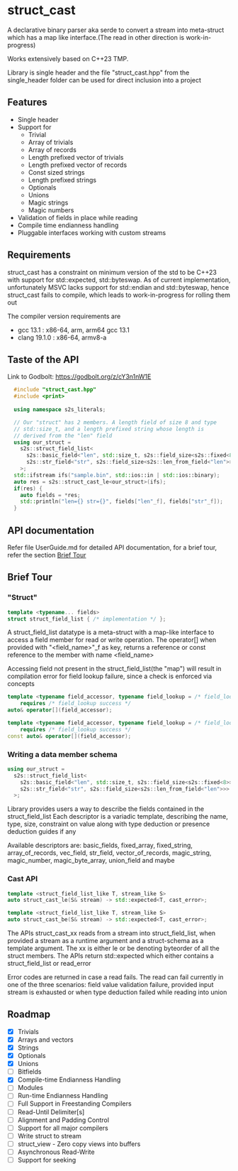 
# struct_cast
A declarative binary parser aka serde to convert a stream into meta-struct which has a map like 
interface.(The read in other direction is work-in-progress)

Works extensively based on C++23 TMP.

Library is single header and the file "struct_cast.hpp" from the single_header
folder can be used for direct inclusion into a project

## Features
* Single header
* Support for 
    * Trivial
    * Array of trivials 
    * Array of records 
    * Length prefixed vector of trivials
    * Length prefixed vector of records
    * Const sized strings
    * Length prefixed strings
    * Optionals
    * Unions
    * Magic strings
    * Magic numbers
* Validation of fields in place while reading
* Compile time endianness handling 
* Pluggable interfaces working with custom streams

## Requirements
struct_cast has a constraint on minimum version of the std to be C++23 with 
support for std::expected, std::byteswap. As of current implementation, 
unfortunately MSVC lacks support for std::endian and std::byteswap, 
hence struct_cast fails to compile, which leads to work-in-progress
for rolling them out

The compiler version requirements are 
* gcc 13.1 : x86-64, arm, arm64 gcc 13.1
* clang 19.1.0 : x86-64, armv8-a


## Taste of the API
Link to Godbolt: https://godbolt.org/z/cY3n1nW1E
```cpp
  #include "struct_cast.hpp"
  #include <print>
  
  using namespace s2s_literals;

  // Our "struct" has 2 members. A length field of size 8 and type
  // std::size_t, and a length prefixed string whose length is 
  // derived from the "len" field
  using our_struct = 
    s2s::struct_field_list<
      s2s::basic_field<"len", std::size_t, s2s::field_size<s2s::fixed<8>>>,
      s2s::str_field<"str", s2s::field_size<s2s::len_from_field<"len">>>
    >;
  std::ifstream ifs("sample.bin", std::ios::in | std::ios::binary);
  auto res = s2s::struct_cast_le<our_struct>(ifs);
  if(res) {
    auto fields = *res;
    std::println("len={} str={}", fields["len"_f], fields["str"_f]);
  }
```

## API documentation
Refer file UserGuide.md for detailed API documentation, for a brief 
tour, refer the section [Brief Tour](#Brief-Tour)

## Brief Tour
### "Struct"
```cpp
template <typename... fields>
struct struct_field_list { /* implementation */ };
```
A struct_field_list datatype is a meta-struct with a map-like interface to access
a field member for read or write operation. The operator[] when provided with "<field_name>"_f
as key, returns a reference or const reference to the member with name <field_name>

Accessing field not present in the struct_field_list(the "map") will result
in compilation error for field lookup failure, since a check is enforced via concepts 

```cpp
template <typename field_accessor, typename field_lookup = /* field_lookup metafunction */>
    requires /* field_lookup success */
auto& operator[](field_accessor);

template <typename field_accessor, typename field_lookup = /* field_lookup metafunction */>
    requires /* field_lookup success */
const auto& operator[](field_accessor);
```

### Writing a data member schema
```cpp
using our_struct = 
  s2s::struct_field_list<
    s2s::basic_field<"len", std::size_t, s2s::field_size<s2s::fixed<8>>>,
    s2s::str_field<"str", s2s::field_size<s2s::len_from_field<"len">>>
  >;
```
Library provides users a way to describe the fields contained in the struct_field_list
Each descriptor is a variadic template, describing the name, type, size, constraint on 
value along with type deduction or presence deduction guides if any

Available descriptors are: basic_fields, fixed_array, fixed_string, 
array_of_records, vec_field, str_field, vector_of_records,
magic_string, magic_number, magic_byte_array, union_field and maybe

### Cast API
```cpp
template <struct_field_list_like T, stream_like S>
auto struct_cast_le(S& stream) -> std::expected<T, cast_error>;

template <struct_field_list_like T, stream_like S>
auto struct_cast_be(S& stream) -> std::expected<T, cast_error>;
```
The APIs struct_cast_xx reads from a stream into struct_field_list, when 
provided a stream as a runtime argument and a struct-schema as a template argument. 
The xx is either le or be denoting byteorder of all the struct members.
The APIs return std::expected which either contains a struct_field_list or read_error

Error codes are returned in case a read fails. The read can fail 
currently in one of the three scenarios: field value validation failure,
provided input stream is exhausted or when type deduction failed while reading into union


## Roadmap
- [x] Trivials
- [x] Arrays and vectors
- [x] Strings
- [x] Optionals
- [x] Unions
- [ ] Bitfields
- [x] Compile-time Endianness Handling
- [ ] Modules
- [ ] Run-time Endianness Handling
- [ ] Full Support in Freestanding Compilers
- [ ] Read-Until Delimiter[s]
- [ ] Alignment and Padding Control
- [ ] Support for all major compilers
- [ ] Write struct to stream
- [ ] struct_view - Zero copy views into buffers
- [ ] Asynchronous Read-Write
- [ ] Support for seeking
